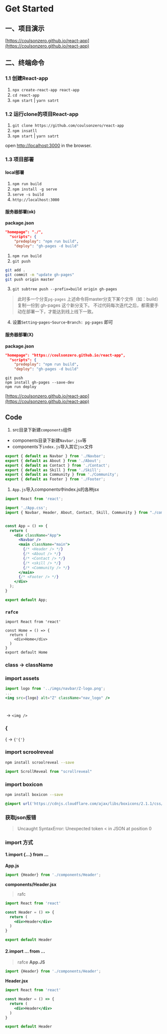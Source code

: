 # Get Started

## 一、项目演示
[https://coulsonzero.github.io/react-app](https://coulsonzero.github.io/react-app)


## 二、终端命令

### 1.1 创建React-app

1. `npx create-react-app react-app`
2. `cd react-app`
3. `npm start`  | `yarn satrt`


### 1.2 运行clone的项目React-app

1. `git clone https://github.com/coulsonzero/react-app`
2. `npm insatll`
3. `npm start` | `yarn satrt`

open [http://localhost:3000](http://localhost:3000) in the browser.


### 1.3 项目部署

#### local部署

1. `npm run build`
2. `npm install -g serve`
3. `serve -s build`
4. `http://localhost:3000`



#### 服务器部署(ok)
**package.json**
```json
"homepage": "./",
  "scripts": {
    "predeploy": "npm run build",
    "deploy": "gh-pages -d build"
```

1. `npm run build`
2. `git push`
```sh
git add .
git commit -m "update gh-pages"
git push origin master
```
3. `git subtree push --prefix=build origin gh-pages`

> 此时多一个分支`pg-pages`
> 上述命令将master分支下某个文件（如：build）复制一份到 gh-pages 这个新分支下。
> 不过代码每次迭代之后，都需要手动在部署一下，才能达到线上线下一致。
4. 设置`Setting`-`pages`-`Source`-`Branch: pg-pages` 即可




#### 服务器部署(X)

**package.json**
```json
"homepage": "https://coulsonzero.github.io/react-app",
  "scripts": {
    "predeploy": "npm run build",
    "deploy": "gh-pages -d build"
```

```
git push
npm install gh-pages --save-dev
npm run deploy
```

[https://coulsonzero.github.io/react-app](https://coulsonzero.github.io/react-app)


## Code

1. src目录下新建`components`组件

  * components目录下新建`Navbar.jsx`等
  * components下`index.js`导入其它`jsx`文件

```jsx
export { default as Navbar } from './Navbar';
export { default as About } from './About';
export { default as Contact } from './Contact';
export { default as Skill } from './Skill';
export { default as Community } from './Community';
export { default as Footer } from './Footer';

```

1. `App.js`导入components中index.js的各种jsx

```jsx
import React from 'react';

import './App.css';
import { Navbar, Header, About, Contact, Skill, Community } from "./components";


const App = () => {
  return (
    <div className="App">
      <Navbar />
      <main className="main">
        {/* <Header /> */}
        {/* <About /> */}
        {/* <Contact /> */}
        {/* <skill /> */}
        {/* <Community /> */}
      </main>
      {/* <Footer /> */}
    </div>
  );
}

export default App;
```




### `rafce`
```
import React from 'react'

const Home = () => {
  return (
    <div>Home</div>
  )
}
export default Home
```

### class -> className



### import assets
```jsx
import logo from '../imgs/navbar/Z-logo.png';
...
<img src={logo} alt="Z" className="nav_logo" />
```

### <img>
<img> -> `<img />`

### {
{ -> `{'{'}`

### import scroolreveal

```sh
npm install scroolreveal --save
```

```js
import ScrollReveal from "scrollreveal"
```

### import boxicon

```sh
npm install boxicon --save
```

```css
@import url('https://cdnjs.cloudflare.com/ajax/libs/boxicons/2.1.1/css/boxicons.min.css');
```

### 获取json报错
> Uncaught SyntaxError: Unexpected token < in JSON at position 0

### import 方式

#### 1.import {...} from ...
**App.js**
```js
import {Header} from './components/Header';
```
**components/Header.jsx**
> rafc
```jsx
import React from 'react'

const Header = () => {
  return (
    <div>Header</div>
  )
}

export default Header
```

#### 2.import ... from ...
> rafce
**App.JS**
```js
import {Header} from './components/Header';
```
**Header.jsx**
```jsx
import React from 'react'

const Header = () => {
  return (
    <div>Header</div>
  )
}

export default Header
```




